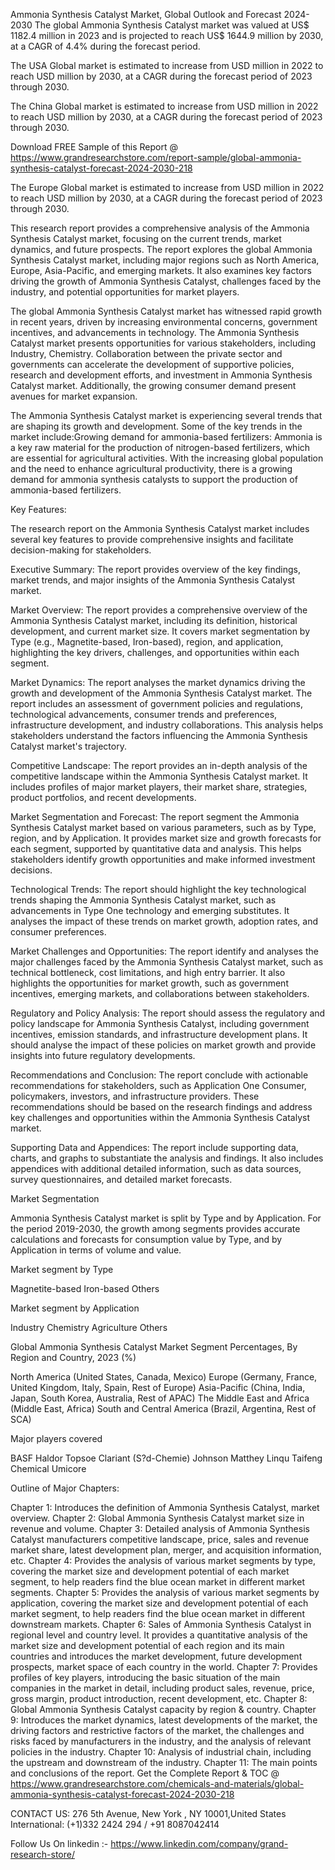 Ammonia Synthesis Catalyst Market, Global Outlook and Forecast 2024-2030
The global Ammonia Synthesis Catalyst market was valued at US$ 1182.4 million in 2023 and is projected to reach US$ 1644.9 million by 2030, at a CAGR of 4.4% during the forecast period.

The USA Global market is estimated to increase from USD million in 2022 to reach USD million by 2030, at a CAGR during the forecast period of 2023 through 2030.

The China Global market is estimated to increase from USD million in 2022 to reach USD million by 2030, at a CAGR during the forecast period of 2023 through 2030.

Download FREE Sample of this Report @ https://www.grandresearchstore.com/report-sample/global-ammonia-synthesis-catalyst-forecast-2024-2030-218

The Europe Global market is estimated to increase from USD million in 2022 to reach USD million by 2030, at a CAGR during the forecast period of 2023 through 2030.

This research report provides a comprehensive analysis of the Ammonia Synthesis Catalyst market, focusing on the current trends, market dynamics, and future prospects. The report explores the global Ammonia Synthesis Catalyst market, including major regions such as North America, Europe, Asia-Pacific, and emerging markets. It also examines key factors driving the growth of Ammonia Synthesis Catalyst, challenges faced by the industry, and potential opportunities for market players.

The global Ammonia Synthesis Catalyst market has witnessed rapid growth in recent years, driven by increasing environmental concerns, government incentives, and advancements in technology. The Ammonia Synthesis Catalyst market presents opportunities for various stakeholders, including Industry, Chemistry. Collaboration between the private sector and governments can accelerate the development of supportive policies, research and development efforts, and investment in Ammonia Synthesis Catalyst market. Additionally, the growing consumer demand present avenues for market expansion.

The Ammonia Synthesis Catalyst market is experiencing several trends that are shaping its growth and development. Some of the key trends in the market include:Growing demand for ammonia-based fertilizers: Ammonia is a key raw material for the production of nitrogen-based fertilizers, which are essential for agricultural activities. With the increasing global population and the need to enhance agricultural productivity, there is a growing demand for ammonia synthesis catalysts to support the production of ammonia-based fertilizers.

Key Features:

The research report on the Ammonia Synthesis Catalyst market includes several key features to provide comprehensive insights and facilitate decision-making for stakeholders.

Executive Summary: The report provides overview of the key findings, market trends, and major insights of the Ammonia Synthesis Catalyst market.

Market Overview: The report provides a comprehensive overview of the Ammonia Synthesis Catalyst market, including its definition, historical development, and current market size. It covers market segmentation by Type (e.g., Magnetite-based, Iron-based), region, and application, highlighting the key drivers, challenges, and opportunities within each segment.

Market Dynamics: The report analyses the market dynamics driving the growth and development of the Ammonia Synthesis Catalyst market. The report includes an assessment of government policies and regulations, technological advancements, consumer trends and preferences, infrastructure development, and industry collaborations. This analysis helps stakeholders understand the factors influencing the Ammonia Synthesis Catalyst market's trajectory.

Competitive Landscape: The report provides an in-depth analysis of the competitive landscape within the Ammonia Synthesis Catalyst market. It includes profiles of major market players, their market share, strategies, product portfolios, and recent developments.

Market Segmentation and Forecast: The report segment the Ammonia Synthesis Catalyst market based on various parameters, such as by Type, region, and by Application. It provides market size and growth forecasts for each segment, supported by quantitative data and analysis. This helps stakeholders identify growth opportunities and make informed investment decisions.

Technological Trends: The report should highlight the key technological trends shaping the Ammonia Synthesis Catalyst market, such as advancements in Type One technology and emerging substitutes. It analyses the impact of these trends on market growth, adoption rates, and consumer preferences.

Market Challenges and Opportunities: The report identify and analyses the major challenges faced by the Ammonia Synthesis Catalyst market, such as technical bottleneck, cost limitations, and high entry barrier. It also highlights the opportunities for market growth, such as government incentives, emerging markets, and collaborations between stakeholders.

Regulatory and Policy Analysis: The report should assess the regulatory and policy landscape for Ammonia Synthesis Catalyst, including government incentives, emission standards, and infrastructure development plans. It should analyse the impact of these policies on market growth and provide insights into future regulatory developments.

Recommendations and Conclusion: The report conclude with actionable recommendations for stakeholders, such as Application One Consumer, policymakers, investors, and infrastructure providers. These recommendations should be based on the research findings and address key challenges and opportunities within the Ammonia Synthesis Catalyst market.

Supporting Data and Appendices: The report include supporting data, charts, and graphs to substantiate the analysis and findings. It also includes appendices with additional detailed information, such as data sources, survey questionnaires, and detailed market forecasts.

Market Segmentation

Ammonia Synthesis Catalyst market is split by Type and by Application. For the period 2019-2030, the growth among segments provides accurate calculations and forecasts for consumption value by Type, and by Application in terms of volume and value.

Market segment by Type

Magnetite-based
Iron-based
Others

Market segment by Application

Industry
Chemistry
Agriculture
Others

Global Ammonia Synthesis Catalyst Market Segment Percentages, By Region and Country, 2023 (%)

North America (United States, Canada, Mexico)
Europe (Germany, France, United Kingdom, Italy, Spain, Rest of Europe)
Asia-Pacific (China, India, Japan, South Korea, Australia, Rest of APAC)
The Middle East and Africa (Middle East, Africa)
South and Central America (Brazil, Argentina, Rest of SCA)

Major players covered

BASF
Haldor Topsoe
Clariant (S?d-Chemie)
Johnson Matthey
Linqu Taifeng Chemical
Umicore

Outline of Major Chapters:

Chapter 1: Introduces the definition of Ammonia Synthesis Catalyst, market overview.
Chapter 2: Global Ammonia Synthesis Catalyst market size in revenue and volume.
Chapter 3: Detailed analysis of Ammonia Synthesis Catalyst manufacturers competitive landscape, price, sales and revenue market share, latest development plan, merger, and acquisition information, etc.
Chapter 4: Provides the analysis of various market segments by type, covering the market size and development potential of each market segment, to help readers find the blue ocean market in different market segments.
Chapter 5: Provides the analysis of various market segments by application, covering the market size and development potential of each market segment, to help readers find the blue ocean market in different downstream markets.
Chapter 6: Sales of Ammonia Synthesis Catalyst in regional level and country level. It provides a quantitative analysis of the market size and development potential of each region and its main countries and introduces the market development, future development prospects, market space of each country in the world.
Chapter 7: Provides profiles of key players, introducing the basic situation of the main companies in the market in detail, including product sales, revenue, price, gross margin, product introduction, recent development, etc.
Chapter 8: Global Ammonia Synthesis Catalyst capacity by region & country.
Chapter 9: Introduces the market dynamics, latest developments of the market, the driving factors and restrictive factors of the market, the challenges and risks faced by manufacturers in the industry, and the analysis of relevant policies in the industry.
Chapter 10: Analysis of industrial chain, including the upstream and downstream of the industry.
Chapter 11: The main points and conclusions of the report.
Get the Complete Report & TOC @ https://www.grandresearchstore.com/chemicals-and-materials/global-ammonia-synthesis-catalyst-forecast-2024-2030-218

CONTACT US:
276 5th Avenue, New York , NY 10001,United States
International: (+1)332 2424 294 / +91 8087042414

Follow Us On linkedin :- https://www.linkedin.com/company/grand-research-store/
